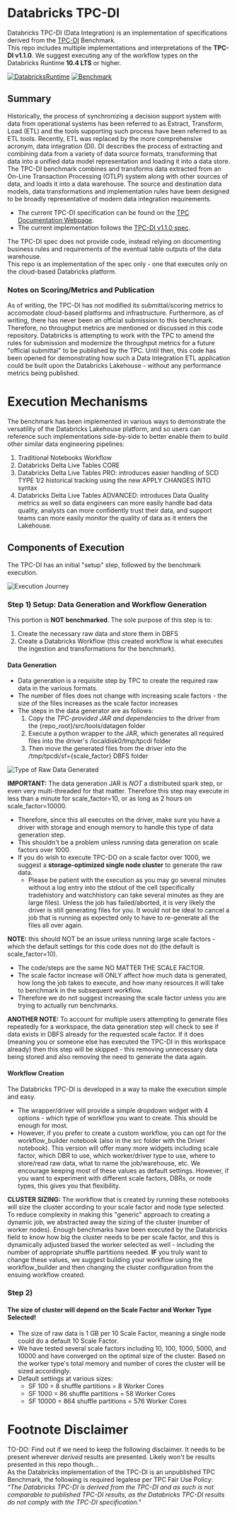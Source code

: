 # Databricks TPC-DI

Databricks TPC-DI (Data Integration) is an implementation of specifications derived from the [TPC-DI](http://tpc.org/tpcdi/default5.asp) Benchmark.  
This repo includes multiple implementations and interpretations of the **TPC-DI v1.1.0**.  We suggest executing any of the workflow types on the Databricks Runtime **10.4 LTS** or higher. 

[![DatabricksRuntime](https://img.shields.io/badge/Databricks%20Runtime-10.4%20LTS-orange)](https://docs.databricks.com/release-notes/runtime/releases.html)
[![Benchmark](https://img.shields.io/badge/Benchmark-TPC--DI%20v1.1.0-blue)](http://tpc.org/tpcdi/default5.asp)

## Summary
Historically, the process of synchronizing a decision support system with data from operational systems has been referred to as Extract, Transform, Load (ETL) and the tools supporting such process have been referred to as ETL tools. Recently, ETL was replaced by the more comprehensive acronym, data integration (DI). DI describes the process of extracting and combining data from a variety of data source formats, transforming that data into a unified data model representation and loading it into a data store. The TPC-DI benchmark combines and transforms data extracted from an On-Line Transaction Processing (OTLP) system along with other sources of data, and loads it into a data warehouse. The source and destination data models, data transformations and implementation rules have been designed to be broadly representative of modern data integration requirements.

* The current TPC-DI specification can be found on the [TPC Documentation Webpage](https://www.tpc.org/tpc_documents_current_versions/current_specifications5.asp).  
* The current implementation follows the [TPC-DI v1.1.0 spec](https://www.tpc.org/TPC_Documents_Current_Versions/pdf/TPC-DI_v1.1.0.pdf). 

The TPC-DI spec does not provide code, instead relying on documenting business rules and requirements of the eventual table outputs of the data warehouse.   
This repo is an implementation of the spec only - one that executes only on the cloud-based Databricks platform.  

### Notes on Scoring/Metrics and Publication
As of writing, the TPC-DI has not modified its submittal/scoring metrics to accomodate cloud-based platforms and infrastructure. Furthermore, as of writing, there has never been an official submission to this benchmark.  Therefore, no throughput metrics are mentioned or discussed in this code repository.  Databricks is attempting to work with the TPC to amend the rules for submission and modernize the throughput metrics for a future "official submittal" to be published by the TPC.  Until then, this code has been opened for demonstrating how such a Data Integration ETL application could be built upon the Databricks Lakehouse - without any performance metrics being published.

# Execution Mechanisms
The benchmark has been implemented in various ways to demonstrate the versatility of the Databricks Lakehouse platform, and so users can reference such implementations side-by-side to better enable them to build other similar data engineering pipelines:

1. Traditional Notebooks Workflow
2. Databricks Delta Live Tables CORE
3. Databricks Delta Live Tables PRO: introduces easier handling of SCD TYPE 1/2 historical tracking using the new APPLY CHANGES INTO syntax
4. Databricks Delta Live Tables ADVANCED: introduces Data Quality metrics as well so data engineers can more easily handle bad data quality, analysts can more confidently trust their data, and support teams can more easily monitor the quality of data as it enters the Lakehouse.

## Components of Execution
The TPC-DI has an initial "setup" step, followed by the benchmark execution.  

![Execution Journey](/src/tools/readme_images/tpcdi_execution_journey.png "Execution Journey")

### Step 1) Setup: Data Generation and Workflow Generation  
This portion is **NOT benchmarked**.  The sole purpose of this step is to:
1. Create the necessary raw data and store them in DBFS
2. Create a Databricks Workflow (this created workflow is what executes the ingestion and transformations for the benchmark).  

#### Data Generation
- Data generation is a requisite step by TPC to create the required raw data in the various formats. 
- The number of files does not change with increasing scale factors - the size of the files increases as the scale factor increases
- The steps in the data generator are as follows:
  1) Copy the *TPC-provided JAR and dependencies* to the driver from the {repo_root}/src/tools/datagen folder
  2) Execute a python wrapper to the JAR, which generates all required files into the driver's /localdisk0/tmp/tpcdi folder
  3) Then move the generated files from the driver into the /tmp/tpcdi/sf={scale_factor} DBFS folder  

![Type of Raw Data Generated](/src/tools/readme_images/data_gen.png "Type of Raw Data Generated")  

**IMPORTANT:** The data generation JAR is *NOT* a distributed spark step, or even very multi-threaded for that matter.  Therefore this step may execute in less than a minute for scale_factor=10, or as long as 2 hours on scale_factor=10000.  
- Therefore, since this all executes on the driver, make sure you have a driver with storage and enough memory to handle this type of data generation step. 
- This shouldn't be a problem unless running data generation on scale factors over 1000. 
- If you do wish to execute TPC-DO on a scale factor over 1000, we suggest a **storage-optimized single node cluster** to generate the raw data.
  - Please be patient with the execution as you may go several minutes without a log entry into the stdout of the cell (specifically tradehistory and watchhistory can take several minutes as they are large files).  Unless the job has failed/aborted, it is very likely the driver is still generating files for you.  It would not be ideal to cancel a job that is running as expected only to have to re-generate all the files all over again.

**NOTE:** this should NOT be an issue unless running large scale factors - which the default settings for this code does not do (the default is scale_factor=10).  
- The code/steps are the same NO MATTER THE SCALE FACTOR.  
- The scale factor increase will ONLY affect how much data is generated, how long the job takes to execute, and how many resources it will take to benchmark in the subsequent workflow.  
- Therefore we do not suggest increasing the scale factor unless you are trying to actually run benchmarks.

**ANOTHER NOTE:** To account for multiple users attempting to generate files repeatedly for a workspace, the data generation step will check to see if data exists in DBFS already for the requested scale factor. If it does (meaning you or someone else has executed the TPC-DI in this workspace already) then this step will be skipped - this removing unnecessary data being stored and also removing the need to generate the data again.

#### Workflow Creation
The Databricks TPC-DI is developed in a way to make the execution simple and easy.  
- The wrapper/driver will provide a simple dropdown widget with 4 options - which type of workflow you want to create.  This should be enough for most.  
- However, if you prefer to create a custom workflow, you can opt for the workflow_builder notebook (also in the src folder with the Driver notebook). This version will offer many more widgets including scale factor, which DBR to use, which worker/driver type to use, where to store/read raw data, what to name the job/warehouse, etc.  We encourage keeping most of these values as default settings.  However, if you want to experiment with different scale factors, DBRs, or node types, this gives you that flexibility.

**CLUSTER SIZING:** The workflow that is created by running these notebooks will size the cluster according to your scale factor and node type selected.  To reduce complexity in making this "generic" approach to creating a dynamic job, we abstracted away the sizing of the cluster (number of worker nodes). Enough benchmarks have been executed by the Databricks field to know how big the cluster needs to be per scale factor, and this is dynamically adjusted based the worker selected as well - including the number of appropriate shuffle partitions needed.  **IF** you truly want to change these values, we suggest building your workflow using the workflow_builder and then changing the cluster configuration from the ensuing workflow created.

### Step 2) 


#### The size of cluster will depend on the Scale Factor and Worker Type Selected! 
* The size of raw data is 1 GB per 10 Scale Factor, meaning a single node could do a default 10 Scale Factor.
* We have tested several scale factors including 10, 100, 1000, 5000, and 10000 and have converged on the optimal size of the cluster. Based on the worker type's total memory and number of cores the cluster will be sized accordingly.
* Default settings at various sizes:
  * SF 100   = 8 shuffle partitions   = 8 Worker Cores
  * SF 1000  = 86 shuffle partitions  = 58 Worker Cores
  * SF 10000 = 864 shuffle partitions = 576 Worker Cores

# Footnote Disclaimer
TO-DO: Find out if we need to keep the following disclaimer. It needs to be present wherever *derived* results are presented. Likely won't be results presented in this repo though...  
As the Databricks implementation of the TPC-DI is an unpublished TPC Benchmark, the following is required legalese per TPC Fair Use Policy:  
*“The Databricks TPC-DI is derived from the TPC-DI and as such is not comparable to published TPC-DI results, as the Databricks TPC-DI results do not comply with the TPC-DI specification."*